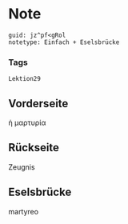 # Note
```
guid: jz^pf<gRol
notetype: Einfach + Eselsbrücke
```

### Tags
```
Lektion29
```

## Vorderseite
ἡ μαρτυρία

## Rückseite
Zeugnis

## Eselsbrücke
martyreo
